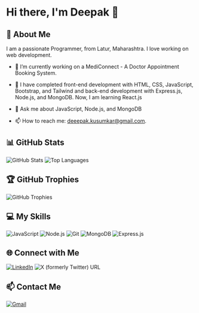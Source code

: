 # Hi there, I'm Deepak 👋

## 🚀 About Me
I am a passionate Programmer, from Latur, Maharashtra. I love working on web development.

- 🔭 I’m currently working on a MediConnect - A Doctor Appointment Booking System.
- 🌱 I have completed front-end development with HTML, CSS, JavaScript, Bootstrap, and Tailwind and back-end development with Express.js, Node.js, and MongoDB. Now, I am learning React.js

- 💬 Ask me about JavaScript, Node.js, and MongoDB
- 📫 How to reach me: deeepak.kusumkar@gmail.com.

## 📊 GitHub Stats
![GitHub Stats](https://github-readme-stats.vercel.app/api?username=Kusumkar-Deeepak&show_icons=true&theme=radical)
![Top Languages](https://github-readme-stats.vercel.app/api/top-langs/?username=Kusumkar-Deeepak&layout=compact&theme=radical)

## 🏆 GitHub Trophies
![GitHub Trophies](https://github-profile-trophy.vercel.app/?username=Kusumkar-Deeepak&theme=radical)


## 💻 My Skills
![JavaScript](https://img.shields.io/badge/-JavaScript-333333?style=flat&logo=javascript)
![Node.js](https://img.shields.io/badge/-Node.js-333333?style=flat&logo=node.js)
![Git](https://img.shields.io/badge/-Git-333333?style=flat&logo=git)
![MongoDB](https://img.shields.io/badge/-Mongodb-333333?style=flat&logo=mongodb)
![Express.js](https://img.shields.io/badge/-Express-333333?style=flat&logo=express)

## 🌐 Connect with Me
[![LinkedIn](https://img.shields.io/badge/-LinkedIn-0077B5?style=flat&logo=linkedin)](https://www.linkedin.com/in/deepak-kusumkar/)
![X (formerly Twitter) URL](https://img.shields.io/twitter/url?url=https%3A%2F%2Ftwitter.com%2Fdeepak_kusumkar)

## 📫 Contact Me
[![Gmail](https://img.shields.io/badge/-Gmail-D14836?style=flat&logo=gmail&logoColor=white)](mailto:deeepak.kusumkar@gmail.com)

